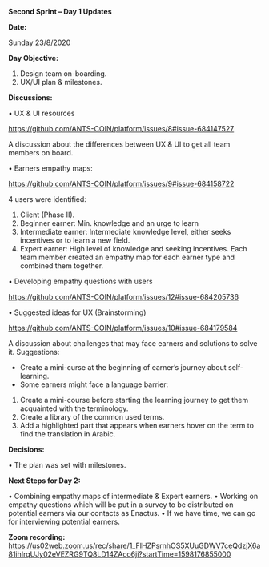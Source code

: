 **Second Sprint – Day 1 Updates**
 	
  **Date:**
  
Sunday 23/8/2020
 	
  **Day Objective:**
  
1.	Design team on-boarding.
2.	UX/UI plan & milestones.
 	
  
  **Discussions:**
  
•	UX & UI resources

https://github.com/ANTS-COIN/platform/issues/8#issue-684147527

A discussion about the differences between UX & UI to get all team members on board.


•	Earners empathy maps:

https://github.com/ANTS-COIN/platform/issues/9#issue-684158722

4 users were identified:

1.	Client (Phase II).
2.	Beginner earner: Min. knowledge and an urge to learn
3.	Intermediate earner: Intermediate knowledge level, either seeks incentives or to learn a new field.
4.	Expert earner: High level of knowledge and seeking incentives.
Each team member created an empathy map for each earner type and combined them together.


•	Developing empathy questions with users

https://github.com/ANTS-COIN/platform/issues/12#issue-684205736



•	Suggested ideas for UX (Brainstorming)

https://github.com/ANTS-COIN/platform/issues/10#issue-684179584



A discussion about challenges that may face earners and solutions to solve it.
Suggestions:
-	Create a mini-curse at the beginning of earner’s journey about self-learning.
-	Some earners might face a language barrier:
1.	Create a mini-course before starting the learning journey to get them acquainted with the terminology.
2.	Create a library of the common used terms.
3.	Add a highlighted part that appears when earners hover on the term to find the translation in Arabic.

 
 **Decisions:**
 
•	The plan was set with milestones.

 
 **Next Steps for Day 2:**
 
•	Combining empathy maps of intermediate & Expert earners.
•	Working on empathy questions which will be put in a survey to be distributed on potential earners via our contacts as Enactus.
•	If we have time, we can go for interviewing potential earners.


**Zoom recording:**
https://us02web.zoom.us/rec/share/1_FIHZPsrnhOS5XUuGDWV7ceQdzjX6a81ihIrqUJy02eVEZRG9TQ8LD14ZAco6ji?startTime=1598176855000

